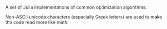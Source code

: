 A set of Julia implementations of common optimization algorithms.

Non-ASCII unicode characters (especially Greek letters) are used to make the code read more like math.

